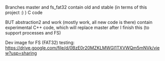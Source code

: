 Branches master and fs_fat32 contain old and stable (in terms of this project :) ) C code

BUT abstraction2 and work (mostly work, all new code is there) contain experimental C++ code, which will replace master after I finish this (to support processes and FS)

Dev image for FS (FAT32) testing: https://drive.google.com/file/d/0BzE0r20MZKLMWGI1TXVWQm5mNVk/view?usp=sharing